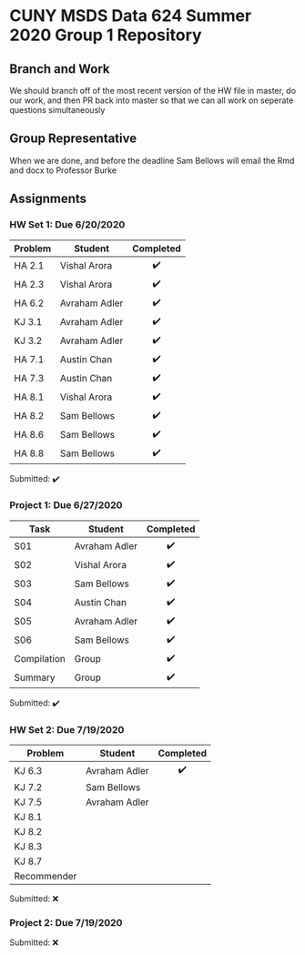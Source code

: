 # CUNY MSDS Data 624 Summer 2020 Group 1 Repository

## Branch and Work
We should branch off of the most recent version of the HW file in master, do
our work, and then PR back into master so that we can all work on seperate
questions simultaneously

## Group Representative
When we are done, and before the deadline Sam Bellows will email the Rmd and
docx to Professor Burke

## Assignments
### HW Set 1: Due 6/20/2020
|Problem|Student|Completed|
|-------|-------|:-------:|
|HA 2.1|Vishal Arora|:heavy_check_mark:|
|HA 2.3|Vishal Arora|:heavy_check_mark:|
|HA 6.2|Avraham Adler|:heavy_check_mark:|
|KJ 3.1|Avraham Adler|:heavy_check_mark:|
|KJ 3.2|Avraham Adler|:heavy_check_mark:|
|HA 7.1|Austin Chan|:heavy_check_mark:|
|HA 7.3|Austin Chan|:heavy_check_mark:|
|HA 8.1|Vishal Arora|:heavy_check_mark:|
|HA 8.2|Sam Bellows|:heavy_check_mark:|
|HA 8.6|Sam Bellows|:heavy_check_mark:|
|HA 8.8|Sam Bellows|:heavy_check_mark:|
Submitted: :heavy_check_mark:

### Project 1: Due 6/27/2020
|Task|Student|Completed|
|----|-------|:-------:|
|S01|Avraham Adler|:heavy_check_mark:|
|S02|Vishal Arora|:heavy_check_mark:|
|S03|Sam Bellows|:heavy_check_mark:|
|S04|Austin Chan|:heavy_check_mark:|
|S05|Avraham Adler|:heavy_check_mark:|
|S06|Sam Bellows|:heavy_check_mark:|
|Compilation|Group|:heavy_check_mark:|
|Summary|Group|:heavy_check_mark:|

Submitted: :heavy_check_mark:
 
### HW Set 2: Due 7/19/2020
|Problem|Student|Completed|
|-------|-------|:-------:|
|KJ 6.3 |Avraham Adler|:heavy_check_mark:|
|KJ 7.2 |Sam Bellows  | |
|KJ 7.5 |Avraham Adler| |
|KJ 8.1 | | |
|KJ 8.2 | | |
|KJ 8.3 | | |
|KJ 8.7 | | |
|Recommender|||

Submitted: :x:
 
### Project 2: Due 7/19/2020
Submitted: :x:
